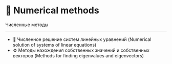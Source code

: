 # :abacus: Numerical methods
Численные методы 
___
- 🚀 Численное решение систем линейных уравнений (Numerical solution of systems of linear equations)
- ⚙️ Методы нахождения собственных значений и собственных векторов (Methods for finding eigenvalues and eigenvectors)
